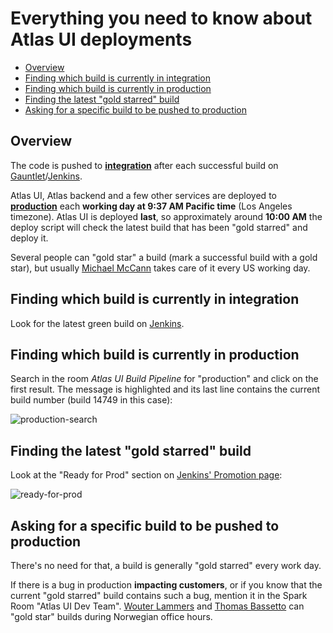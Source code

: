 # Everything you need to know about Atlas UI deployments

<!-- toc -->

- [Overview](#overview)
- [Finding which build is currently in integration](#finding-which-build-is-currently-in-integration)
- [Finding which build is currently in production](#finding-which-build-is-currently-in-production)
- [Finding the latest "gold starred" build](#finding-the-latest-gold-starred-build)
- [Asking for a specific build to be pushed to production](#asking-for-a-specific-build-to-be-pushed-to-production)

<!-- tocstop -->

## Overview

The code is pushed to **[integration](https://int-admin.ciscospark.com)** after each successful build on [Gauntlet](https://gauntlet.wbx2.com/queue.html?queue=atlas-web)/[Jenkins](https://sqbu-jenkins.cisco.com:8443/job/team/job/atlas/job/atlas-web/).

Atlas UI, Atlas backend and a few other services are deployed to **[production](https://admin.ciscospark.com)** each **working day at 9:37 AM Pacific time** (Los Angeles timezone). Atlas UI is deployed **last**, so approximately around **10:00 AM** the deploy script will check the latest build that has been "gold starred" and deploy it.

Several people can "gold star" a build (mark a successful build with a gold star), but usually [Michael McCann](http://wwwin-tools.cisco.com/dir/reports/mrmccann) takes care of it every US working day.

## Finding which build is currently in integration

Look for the latest green build on [Jenkins](https://sqbu-jenkins.cisco.com:8443/job/team/job/atlas/job/atlas-web/).

## Finding which build is currently in production

Search in the room *Atlas UI Build Pipeline* for "production" and click on the first result. The message is highlighted and its last line contains the current build number (build 14749 in this case):

![production-search](https://sqbu-github.cisco.com/storage/user/357/files/8dce0854-07fc-11e7-8927-24f2da3a73e5)

## Finding the latest "gold starred" build

Look at the "Ready for Prod" section on [Jenkins' Promotion page](https://sqbu-jenkins.cisco.com:8443/job/team/job/atlas/job/atlas-web/promotion/):

![ready-for-prod](https://sqbu-github.cisco.com/storage/user/357/files/83820710-07fc-11e7-8beb-7fe8848b2058)

## Asking for a specific build to be pushed to production

There's no need for that, a build is generally "gold starred" every work day.

If there is a bug in production **impacting customers**, or if you know that the current "gold starred" build contains such a bug, mention it in the Spark Room "Atlas UI Dev Team". [Wouter Lammers](http://wwwin-tools.cisco.com/dir/reports/woulamme) and [Thomas Bassetto](http://wwwin-tools.cisco.com/dir/reports/thobasse) can "gold star" builds during Norwegian office hours.
